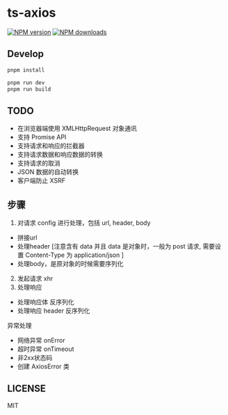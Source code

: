 # ts-axios

[![NPM version](https://img.shields.io/npm/v/@whale2002/ts-axios.svg?style=flat)](https://npmjs.org/package/@whale2002/ts-axios)
[![NPM downloads](http://img.shields.io/npm/dm/@whale2002/ts-axios.svg?style=flat)](https://npmjs.org/package/@whale2002/ts-axios)

## Develop

```bash
pnpm install
```

```bash
pnpm run dev
pnpm run build
```

## TODO

- 在浏览器端使用 XMLHttpRequest 对象通讯
- 支持 Promise API
- 支持请求和响应的拦截器
- 支持请求数据和响应数据的转换
- 支持请求的取消
- JSON 数据的自动转换
- 客户端防止 XSRF

## 步骤

1. 对请求 config 进行处理，包括 url, header, body
  - 拼接url
  - 处理header [注意含有 data 并且 data 是对象时，一般为 post 请求, 需要设置 Content-Type 为 application/json ]
  - 处理body，是原对象的时候需要序列化
2. 发起请求 xhr
3. 处理响应
  - 处理响应体 反序列化
  - 处理响应 header 反序列化

异常处理
 - 网络异常 onError
 - 超时异常 onTimeout
 - 非2xx状态码
 - 创建 AxiosError 类


## LICENSE

MIT
